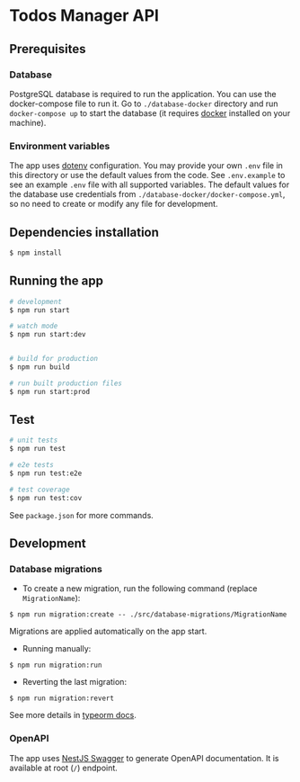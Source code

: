 # Todos Manager API

## Prerequisites
### Database
PostgreSQL database is required to run the application. You can use the docker-compose file to run it.
Go to `./database-docker` directory and run `docker-compose up` to start the database (it requires [docker](https://docs.docker.com/) installed on your machine).

### Environment variables
The app uses [dotenv](https://github.com/motdotla/dotenv) configuration.
You may provide your own `.env` file in this directory or use the default values from the code.
See `.env.example` to see an example `.env` file with all supported variables.
The default values for the database use credentials from `./database-docker/docker-compose.yml`, so no need to create or modify any file for development.


## Dependencies installation

```bash
$ npm install
```

## Running the app

```bash
# development
$ npm run start

# watch mode
$ npm run start:dev


# build for production
$ npm run build

# run built production files
$ npm run start:prod
```

## Test

```bash
# unit tests
$ npm run test

# e2e tests
$ npm run test:e2e

# test coverage
$ npm run test:cov
```

See `package.json` for more commands.


## Development

### Database migrations

- To create a new migration, run the following command (replace `MigrationName`):
```
$ npm run migration:create -- ./src/database-migrations/MigrationName
```

Migrations are applied automatically on the app start.

- Running manually:
```
$ npm run migration:run 
```

- Reverting the last migration:
```
$ npm run migration:revert 
```

See more details in [typeorm docs](https://typeorm.io/migrations).

### OpenAPI

The app uses [NestJS Swagger](https://docs.nestjs.com/openapi/introduction) to generate OpenAPI documentation.
It is available at root (`/`) endpoint.
